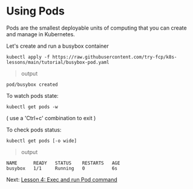 # Using Pods

Pods are the smallest deployable units of computing that you can create and manage in Kubernetes.

Let's create and run a busybox container

```
kubectl apply -f https://raw.githubusercontent.com/try-fcp/k8s-lessons/main/tutorial/busybox-pod.yaml
```

> output

```
pod/busybox created
```

To watch pods state:

```
kubectl get pods -w
```

( use a 'Ctrl+c' combination to exit )

To check pods status:

```
kubectl get pods [-o wide]
```

> output

```
NAME      READY   STATUS    RESTARTS   AGE
busybox   1/1     Running   0          6s
```


Next: [Lesson 4: Exec and run Pod command](04-pod-exec.md)
